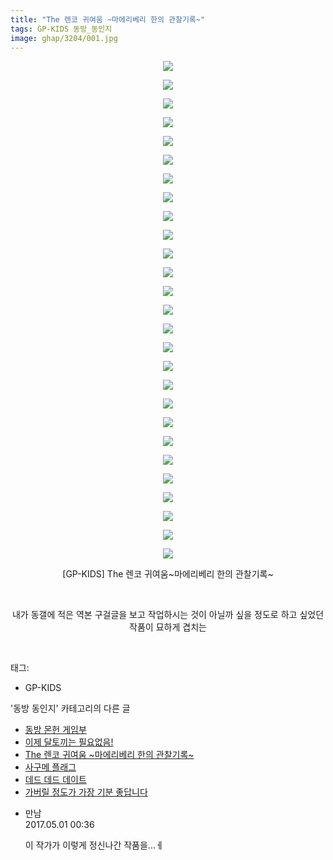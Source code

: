 ```yaml
---
title: "The 렌코 귀여움 ~마에리베리 한의 관찰기록~"
tags: GP-KIDS 동방_동인지
image: ghap/3204/001.jpg
---
```

<div class="article">
<p style="text-align: center; clear: none; float: none;"><img src="{{ site.nasurl }}/ghap/3204/001.jpg"/></p>
<p style="text-align: center; clear: none; float: none;"><img src="{{ site.nasurl }}/ghap/3204/002.jpg"/></p>
<p style="text-align: center; clear: none; float: none;"><img src="{{ site.nasurl }}/ghap/3204/003.jpg"/></p>
<p style="text-align: center; clear: none; float: none;"><img src="{{ site.nasurl }}/ghap/3204/004.jpg"/></p>
<p style="text-align: center; clear: none; float: none;"><img src="{{ site.nasurl }}/ghap/3204/005.jpg"/></p>
<p style="text-align: center; clear: none; float: none;"><img src="{{ site.nasurl }}/ghap/3204/006.jpg"/></p>
<p style="text-align: center; clear: none; float: none;"><img src="{{ site.nasurl }}/ghap/3204/007.jpg"/></p>
<p style="text-align: center; clear: none; float: none;"><img src="{{ site.nasurl }}/ghap/3204/008.jpg"/></p>
<p style="text-align: center; clear: none; float: none;"><img src="{{ site.nasurl }}/ghap/3204/009.jpg"/></p>
<p style="text-align: center; clear: none; float: none;"><img src="{{ site.nasurl }}/ghap/3204/010.jpg"/></p>
<p style="text-align: center; clear: none; float: none;"><img src="{{ site.nasurl }}/ghap/3204/011.jpg"/></p>
<p style="text-align: center; clear: none; float: none;"><img src="{{ site.nasurl }}/ghap/3204/012.jpg"/></p>
<p style="text-align: center; clear: none; float: none;"><img src="{{ site.nasurl }}/ghap/3204/013.jpg"/></p>
<p style="text-align: center; clear: none; float: none;"><img src="{{ site.nasurl }}/ghap/3204/014.jpg"/></p>
<p style="text-align: center; clear: none; float: none;"><img src="{{ site.nasurl }}/ghap/3204/015.jpg"/></p>
<p style="text-align: center; clear: none; float: none;"><img src="{{ site.nasurl }}/ghap/3204/016.jpg"/></p>
<p style="text-align: center; clear: none; float: none;"><img src="{{ site.nasurl }}/ghap/3204/017.jpg"/></p>
<p style="text-align: center; clear: none; float: none;"><img src="{{ site.nasurl }}/ghap/3204/018.jpg"/></p>
<p style="text-align: center; clear: none; float: none;"><img src="{{ site.nasurl }}/ghap/3204/019.jpg"/></p>
<p style="text-align: center; clear: none; float: none;"><img src="{{ site.nasurl }}/ghap/3204/020.jpg"/></p>
<p style="text-align: center; clear: none; float: none;"><img src="{{ site.nasurl }}/ghap/3204/021.jpg"/></p>
<p style="text-align: center; clear: none; float: none;"><img src="{{ site.nasurl }}/ghap/3204/022.jpg"/></p>
<p style="text-align: center; clear: none; float: none;"><img src="{{ site.nasurl }}/ghap/3204/023.jpg"/></p>
<p style="text-align: center; clear: none; float: none;"><img src="{{ site.nasurl }}/ghap/3204/024.jpg"/></p>
<p style="text-align: center; clear: none; float: none;"><img src="{{ site.nasurl }}/ghap/3204/025.jpg"/></p>
<p style="text-align: center; clear: none; float: none;"><img src="{{ site.nasurl }}/ghap/3204/026.jpg"/></p>
<p style="text-align: center; clear: none; float: none;"><img src="{{ site.nasurl }}/ghap/3204/027.jpg"/></p>
<p style="text-align: center; clear: none; float: none;">[GP-KIDS] The 렌코 귀여움~마에리베리 한의 관찰기록~</p>
<p style="text-align: center; clear: none; float: none;"><br/></p>
<p style="text-align: center; clear: none; float: none;">내가 동갤에 적은 역본 구걸글을 보고 작업하시는 것이 아닐까 싶을 정도로 하고 싶었던 작품이 묘하게 겹치는</p>
<p><br/></p>
</div><div class="tagTrail">
<p>태그: </p>
<ul>
<li>GP-KIDS</li>
</ul>
</div><div class="another">
<p>'동방 동인지' 카테고리의 다른 글</p>
<ul>
<li><a href="/2017-04-20-ghap_3207">동방 몬헌 게임부</a></li>
<li><a href="/2017-04-20-ghap_3205">이제 달토끼는 필요없음!</a></li>
<li><a href="/2017-04-20-ghap_3204">The 렌코 귀여움 ~마에리베리 한의 관찰기록~</a></li>
<li><a href="/2017-04-20-ghap_3203">사구메 플래그</a></li>
<li><a href="/2017-04-20-ghap_3201">데드 데드 데이트</a></li>
<li><a href="/2017-04-20-ghap_3200">가버릴 정도가 가장 기분 좋답니다</a></li>
</ul>
</div><div class="cb_module cb_fluid">
<div class="cb_wrt cb_profile">
<div class="comment">
<ul>
<li class="cb_thumb_off" id="comment14978138">
<div class="cb_comment_area">
<div class="cb_info_area">
<div class="cb_section">
<span class="cb_nick_name">만남</span>
</div>
<div class="cb_section">
<span class="cb_date">2017.05.01 00:36 </span>
</div>
</div>
<div class="cb_dsc_comment">
<p class="cb_dsc">
											이 작가가 이렇게 정신나간 작품을...ㅔ
										</p>
</div>
</div></li>
</ul>
</div>
</div><!-- commentList close -->
</div>